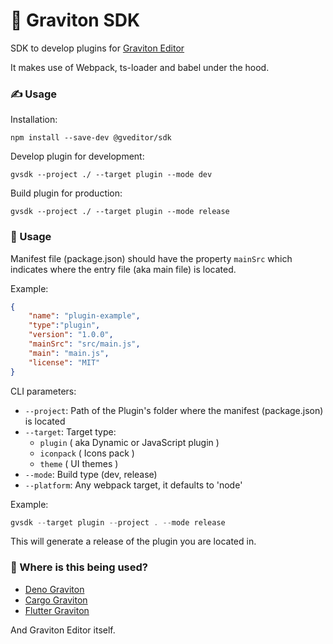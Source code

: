 # 🧵 Graviton SDK
SDK to develop plugins for [Graviton Editor](https://github.com/Graviton-Code-Editor/Graviton-App)

It makes use of Webpack, ts-loader and babel under the hood.

### ✍ Usage
Installation:

```shell
npm install --save-dev @gveditor/sdk
```

Develop plugin for development:
```shell
gvsdk --project ./ --target plugin --mode dev
```

Build plugin for production:
```shell
gvsdk --project ./ --target plugin --mode release
```

### 📜 Usage

Manifest file (package.json) should have the property `mainSrc` which indicates where the entry file (aka main file) is located.

Example:

```json
{
	"name": "plugin-example",
	"type":"plugin",
	"version": "1.0.0",
	"mainSrc": "src/main.js",
	"main": "main.js",
	"license": "MIT"
}
```

CLI parameters:

* `--project`: Path of the Plugin's folder where the manifest (package.json) is located
* `--target`: Target type:
	* `plugin` ( aka Dynamic or JavaScript plugin )
	* `iconpack` ( Icons pack )
	* `theme` ( UI themes )
* `--mode`: Build type (dev, release)
* `--platform`: Any webpack target, it defaults to 'node'

Example:

```ts
gvsdk --target plugin --project . --mode release
```

This will generate a release of the plugin you are located in.

### 🤖 Where is this being used?

* [Deno Graviton](https://github.com/marc2332/deno-graviton)
* [Cargo Graviton](https://github.com/marc2332/cargo-graviton)
* [Flutter Graviton](https://github.com/Graviton-Code-Editor/flutter-plugin)

And Graviton Editor itself.
